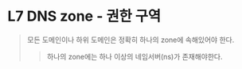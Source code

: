 # L7 DNS zone - 권한 구역

> 모든 도메인이나 하위 도메인은 정확히 하나의 zone에 속해있어야 한다.
>
> > 하나의 zone에는 하나 이상의 네임서버(ns)가 존재해야한다.
